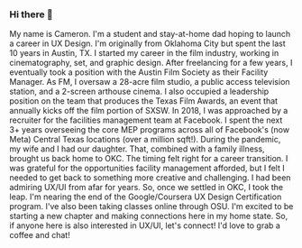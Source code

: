 ### Hi there 👋

My name is Cameron. I'm a student and stay-at-home dad hoping to launch a career in UX Design.
I'm originally from Oklahoma City but spent the last 10 years in Austin, TX. I started my career in the film industry, working in cinematography, set, and graphic design. After freelancing for a few years, I eventually took a position with the Austin Film Society as their Facility Manager. As FM, I oversaw a 28-acre film studio, a public access television station, and a 2-screen arthouse cinema. I also occupied a leadership position on the team that produces the Texas Film Awards, an event that annually kicks off the film portion of SXSW. In 2018, I was approached by a recruiter for the facilities management team at Facebook. I spent the next 3+ years overseeing the core MEP programs across all of Facebook's (now Meta) Central Texas locations (over a million sqft!).
During the pandemic, my wife and I had our daughter. That, combined with a family illness, brought us back home to OKC. The timing felt right for a career transition. I was grateful for the opportunities facility management afforded, but I felt I needed to get back to something more creative and challenging. I had been admiring UX/UI from afar for years. So, once we settled in OKC, I took the leap.
I'm nearing the end of the Google/Coursera UX Design Certification program. I've also been taking classes online through OSU. I'm excited to be starting a new chapter and making connections here in my home state. So, if anyone here is also interested in UX/UI, let's connect! I'd love to grab a coffee and chat!

<!--
**Fly-Ronnie/Fly-Ronnie** is a ✨ _special_ ✨ repository because its `README.md` (this file) appears on your GitHub profile.

Here are some ideas to get you started:

- 🔭 I’m currently working on ...
- 🌱 I’m currently learning ...
- 👯 I’m looking to collaborate on ...
- 🤔 I’m looking for help with ...
- 💬 Ask me about ...
- 📫 How to reach me: ...
- 😄 Pronouns: ...
- ⚡ Fun fact: ...
-->
